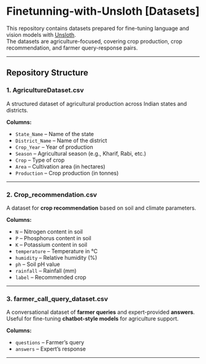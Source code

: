 # Finetunning-with-Unsloth [Datasets]

This repository contains datasets prepared for fine-tuning language and vision models with [Unsloth](https://github.com/unslothai/unsloth).  
The datasets are agriculture-focused, covering crop production, crop recommendation, and farmer query-response pairs.

---

## Repository Structure  

### 1. **AgricultureDataset.csv**  
A structured dataset of agricultural production across Indian states and districts.  

**Columns:**  
- `State_Name` – Name of the state  
- `District_Name` – Name of the district  
- `Crop_Year` – Year of production  
- `Season` – Agricultural season (e.g., Kharif, Rabi, etc.)  
- `Crop` – Type of crop  
- `Area` – Cultivation area (in hectares)  
- `Production` – Crop production (in tonnes)  

---

### 2. **Crop_recommendation.csv**  
A dataset for **crop recommendation** based on soil and climate parameters.  

**Columns:**  
- `N` – Nitrogen content in soil  
- `P` – Phosphorus content in soil  
- `K` – Potassium content in soil  
- `temperature` – Temperature in °C  
- `humidity` – Relative humidity (%)  
- `ph` – Soil pH value  
- `rainfall` – Rainfall (mm)  
- `label` – Recommended crop  

---

### 3. **farmer_call_query_dataset.csv**  
A conversational dataset of **farmer queries** and expert-provided **answers**. Useful for fine-tuning **chatbot-style models** for agriculture support.  

**Columns:**  
- `questions` – Farmer’s query  
- `answers` – Expert’s response  

---